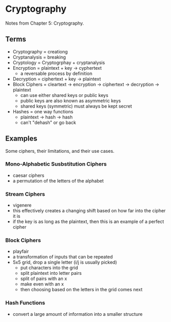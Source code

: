 Cryptography
=====
Notes from Chapter 5: Cryptography.

Terms
-----
- Cryptography = creationg
- Cryptanalysis = breaking
- Cryptology = Cryptogrphay + cryptanalysis
- Encryption = plaintext + key -> cyphertext
    - a reversable process by definition
- Decryption = ciphertext + key -> plaintext
- Block Ciphers = cleartext -> encryption -> ciphertext -> decryption -> plaintext
    - can use either shared keys or public keys
    - public keys are also known as asymmetric keys
    - shared keys (symmetric) must always be kept secret
- Hashes = one way functions
    - plaintext -> hash -> hash
    - can't "dehash" or go back

Examples
-----
Some ciphers, their limitations, and their use cases.

### Mono-Alphabetic Susbstitution Ciphers
- caesar ciphers
- a permutation of the letters of the alphabet

### Stream Ciphers
- vigenere
- this effectively creates a changing shift based on how far into the cipher it is
- if the key is as long as the plaintext, then this is an example of a perfect cipher

### Block Ciphers
- playfair
- a transformation of inputs that can be repeated
- 5x5 grid, drop a single letter (i/j is usually picked)
    - put characters into the grid
    - split plaintext into letter pairs
    - split of pairs with an x
    - make even with an x
    - then choosing based on the letters in the grid comes next

### Hash Functions
- convert a large amount of information into a smaller structure